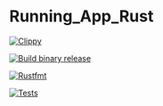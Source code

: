 # Running_App_Rust

[![Clippy](https://github.com/AndreCanto00/Running_App_Rust/actions/workflows/lint.yml/badge.svg)](https://github.com/AndreCanto00/Running_App_Rust/actions/workflows/lint.yml)

[![Build binary release](https://github.com/AndreCanto00/Running_App_Rust/actions/workflows/release.yml/badge.svg)](https://github.com/AndreCanto00/Running_App_Rust/actions/workflows/release.yml)

[![Rustfmt](https://github.com/AndreCanto00/Running_App_Rust/actions/workflows/rustfmt.yml/badge.svg)](https://github.com/AndreCanto00/Running_App_Rust/actions/workflows/rustfmt.yml)

[![Tests](https://github.com/AndreCanto00/Running_App_Rust/actions/workflows/tests.yml/badge.svg)](https://github.com/AndreCanto00/Running_App_Rust/actions/workflows/tests.yml)